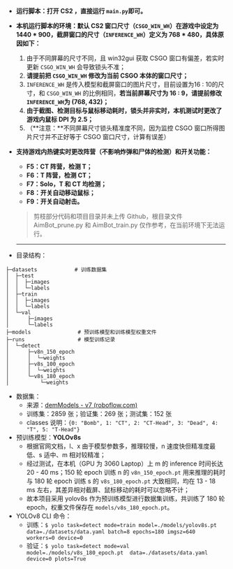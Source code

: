 + **运行脚本：打开 CS2 ，直接运行 `main.py`即可。**

+ **本机运行脚本的环境：默认 CS2 窗口尺寸（`CSGO_WIN_WH`）在游戏中设定为 1440 * 900，截屏窗口的尺寸（`INFERENCE_WH`）定义为 768 * 480，具体原因如下：**

  1. 由于不同屏幕的尺寸不同，且 win32gui 获取 CSGO 窗口有偏差，若实时更新 `CSGO_WIN_WH` 会导致锁头不准；
  2. **请提前把 `CSGO_WIN_WH` 修改为当前 CSGO 本体的窗口尺寸；**
  3.  `INFERENCE_WH` 是传入模型和截屏窗口的图片尺寸，目前设置为16 : 10的尺寸，和 `CSGO_WIN_WH` 的比例相同，**若当前屏幕尺寸为 16 : 9，请提前修改`INFERENCE_WH`为 (768, 432)；**
  4. **由于截图、检测目标与鼠标移动耗时，锁头并非实时，本机测试时更改了游戏内鼠标 DPI 为 2.5；**
  5. （**注意：**不同屏幕尺寸锁头精准度不同，因为监控 CSGO 窗口所得图片尺寸并不正好等于 CSGO 窗口尺寸，计算有误差）

+ **支持游戏内热键实时更改阵营（不影响炸弹和尸体的检测）和开关功能：**

  + **F5：CT 阵营，检测 T；**
  + **F6：T 阵营，检测 CT；**
  + **F7：Solo，T 和 CT 均检测；**
  + **F8：开关自动移动鼠标；**
  + **F9：开关自动射击。**

  > 剪枝部分代码和项目目录并未上传 Github，根目录文件 AimBot_prune.py 和 AimBot_train.py 仅作参考，在当前环境下无法运行。

  ** **

+ 目录结构：

```
├─datasets			  # 训练数据集
│  ├─test
│  │  ├─images
│  │  └─labels
│  ├─train
│  │  ├─images
│  │  └─labels
│  └─val
│      ├─images
│      └─labels
├─models               # 预训练模型和训练模型权重文件
├─runs				   # 模型训练记录
│  └─detect
│      ├─v8n_150_epoch
│      │  └─weights
│      ├─v8s_100_epoch
│      │  └─weights
│      └─v8s_180_epoch
│          └─weights
```

+ 数据集：
  + 来源：[demModels - v7 (roboflow.com)](https://universe.roboflow.com/sprite-fanta-gpj4f/demmodels/dataset/7)
  + 训练集：2859 张；验证集：269 张；测试集：152 张
  + classes 说明：`{0: "Bomb", 1: "CT", 2: "CT-Head", 3: "Dead", 4: "T", 5: "T-Head"}`
+ 预训练模型：**YOLOv8s**
  + 根据官网文档，l、x 由于模型参数多，推理较慢，n 速度快但精准度最低、s 适中、m 相对较精准；
  + 经过测试，在本机（GPU 为 3060 Laptop）上 m 的 inference 时间长达 20 - 40 ms；150 轮 epoch 训练 n 的 `v8n_150_epoch.pt` 用来推理的耗时与 180 轮 epoch 训练 s 的 `v8s_180_epoch.pt` 大致相同，均在 13 - 18 ms 左右，其差异相对截屏、鼠标移动的耗时可以忽略不计；
  + 故本项目采用 yolov8s 作为预训练模型进行数据集训练，共训练了 180 轮 epoch，权重文件保存在 `models/v8s_180_epoch.pt`。
+ YOLOv8 CLI 命令：
  + 训练：`$ yolo task=detect mode=train model=./models/yolov8s.pt data=./datasets/data.yaml batch=8 epochs=180 imgsz=640 workers=0 device=0`
  + 验证：`$ yolo task=detect mode=val model=./models/v8s_180_epoch.pt  data=./datasets/data.yaml device=0 plots=True`
